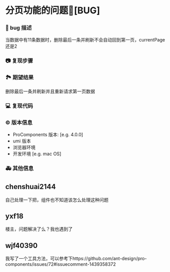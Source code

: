 # 分页功能的问题🐛[BUG]

### 🐛 bug 描述

当数据中有11条数据时，删除最后一条并刷新不会自动回到第一页，currentPage还是2

<!--
详细地描述 bug，让大家都能理解
-->

### 📷 复现步骤

<!--
清晰描述复现步骤，让别人也能看到问题
-->

### 🏞 期望结果

删除最后一条并刷新并且重新请求第一页数据

<!--
描述你原本期望看到的结果
-->

### 💻 复现代码

<!--
提供可复现的代码，仓库，或线上示例
-->

### © 版本信息

- ProComponents 版本: [e.g. 4.0.0]
- umi 版本
- 浏览器环境
- 开发环境 [e.g. mac OS]

### 🚑 其他信息

<!--
如截图等其他信息可以贴在这里
-->

## chenshuai2144

自己处理一下把，组件也不知道该怎么处理这种问题

## yxf18

楼主，问题解决了么？我也遇到了

## wjf40390

我写了一个工具方法，可以参考下https://github.com/ant-design/pro-components/issues/72#issuecomment-1439358372
